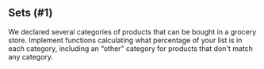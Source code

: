 ## Sets (#1)

We declared several categories of products that can be bought in a grocery
store. Implement functions calculating what percentage of your list is in each
category, including an “other” category for products that don't match any
category.
